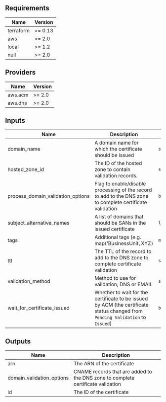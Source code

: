 <!-- markdownlint-disable -->
## Requirements

| Name | Version |
|------|---------|
| terraform | >= 0.13 |
| aws | >= 2.0 |
| local | >= 1.2 |
| null | >= 2.0 |

## Providers

| Name | Version |
|------|---------|
| aws.acm | >= 2.0 |
| aws.dns | >= 2.0 |

## Inputs

| Name | Description | Type | Default | Required |
|------|-------------|------|---------|:--------:|
| domain\_name | A domain name for which the certificate should be issued | `string` | n/a | yes |
| hosted\_zone\_id | The ID of the hosted zone to contain validation records. | `string` | `""` | no |
| process\_domain\_validation\_options | Flag to enable/disable processing of the record to add to the DNS zone to complete certificate validation | `bool` | `true` | no |
| subject\_alternative\_names | A list of domains that should be SANs in the issued certificate | `list(string)` | `[]` | no |
| tags | Additional tags (e.g. map('BusinessUnit`,`XYZ`)` | `map(string)` | `{}` | no |
| ttl | The TTL of the record to add to the DNS zone to complete certificate validation | `string` | `"300"` | no |
| validation\_method | Method to use for validation, DNS or EMAIL | `string` | `"DNS"` | no |
| wait\_for\_certificate\_issued | Whether to wait for the certificate to be issued by ACM (the certificate status changed from `Pending Validation` to `Issued`) | `bool` | `false` | no |

## Outputs

| Name | Description |
|------|-------------|
| arn | The ARN of the certificate |
| domain\_validation\_options | CNAME records that are added to the DNS zone to complete certificate validation |
| id | The ID of the certificate |

<!-- markdownlint-restore -->
